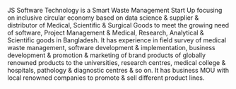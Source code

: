 JS Software Technology is a Smart Waste Management Start Up focusing on inclusive circular economy based on data science & supplier & distributor of Medical, Scientific & Surgical Goods to meet the growing need of software, Project Management & Medical, Research, Analytical & Scientific goods in Bangladesh. It has experience in field survey of medical waste management, software development & implementation, business development & promotion & marketing of brand products of globally renowned products to the universities, research centres, medical college & hospitals, pathology & diagnostic centres & so on. It has business MOU with local renowned companies to promote & sell different product lines. 
